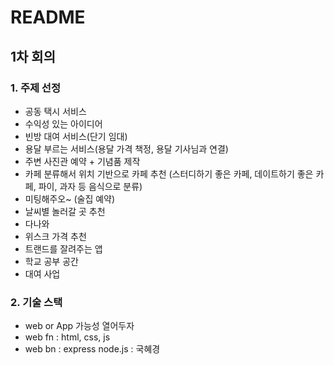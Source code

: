 # README

## 1차 회의
### 1. 주제 선정 
- 공동 택시 서비스
- 수익성 있는 아이디어
- 빈방 대여 서비스(단기 임대)
- 용달 부르는 서비스(용달 가격 책정, 용달 기사님과 연결)
- 주변 사진관 예약 + 기념품 제작
- 카페 분류해서 위치 기반으로 카페 추천 (스터디하기 좋은 카페, 데이트하기 좋은 카페, 파이, 과자 등 음식으로 분류)
- 미팅해주오~ (술집 예약)
- 날씨별 놀러갈 곳 추천
- 다나와
- 위스크 가격 추천
- 트랜드를 잘려주는 앱
- 학교 공부 공간
- 대여 사업
### 2. 기술 스택
- web or App 가능성 열어두자
- web fn : html, css, js
- web bn : express node.js : 국혜경
